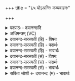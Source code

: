+++
title = "६५ योऽअग्निः कव्यवाहनः"

+++
<details><summary>पदपाठः - दयानन्दादि</summary>

यः। अ॒ग्निः। क॒व्य॒वाह॑न॒ इति॑ कव्य॒ऽवाह॑नः। पि॒तॄन्। यक्ष॑त्। ऋ॒ता॒वृधः॑। ऋ॒त॒वृध॒ इत्यृ॑त॒ऽवृधः॑। प्र। इत्। ऊँ॒ऽइत्यूँ॑। ह॒व्यानि॑। वो॒च॒ति॒। दे॒वेभ्यः॑। च॒। पि॒तृभ्य॒ इति॑ पि॒तृऽभ्यः॑। आ। ६५।
</details>

<details><summary>अधिमन्त्रम् (VC)</summary>

- अग्निर्देवता
- शङ्ख ऋषिः
- अनुष्टुप्
- गान्धारः
</details>

<details><summary>दयानन्द-सरस्वती (हि) - विषयः</summary>

फिर भी उसी विषय को अगले मन्त्र में कहा है ॥
</details>

<details><summary>दयानन्द-सरस्वती (हि) - पदार्थः</summary>

पदार्थान्वयभाषाः -  (यः) जो (कव्यवाहनः) विद्वानों के श्रेष्ठ कर्मों को प्राप्त करानेहारा (अग्निः) अग्नि के समान विद्याओं में प्रकाशमान विद्वान् (ऋतावृधः) वेदविद्या से वृद्ध (पितॄन्) पितरों का (यक्षत्) सत्कार करे, सो (इत्) ही (उ) अच्छे प्रकार (देवेभ्यः) विद्वानों (च) और (पितृभ्यः) पितरों के लिये (हव्यानि) ग्रहण करने योग्य विद्वानों का (प्रावोचति) अच्छे प्रकार सब ओर से उपदेश करता है ॥६५ ॥
</details>

<details><summary>दयानन्द-सरस्वती (हि) - भावार्थः</summary>

भावार्थभाषाः -  जो पूर्ण ब्रह्मचर्य से पूर्णविद्यावाले होते हैं, वे विद्वानों में विद्वान् और पितरों में पितर गिने जाते हैं ॥६५ ॥
</details>

<details><summary>दयानन्द-सरस्वती (सं) - विषयः</summary>

पुनस्तमेव विषयमाह ॥
</details>

<details><summary>दयानन्द-सरस्वती (सं) - पदार्थः</summary>

पदार्थान्वयभाषाः -  यः कव्यवाहनोऽग्निर्विद्वान् ऋतावृधः पितॄन् यक्षत्, स इदु देवेभ्यः पितृभ्यश्च हव्यानि प्रावोचति ॥६५ ॥
</details>

<details><summary>दयानन्द-सरस्वती (सं) - भावार्थः</summary>

भावार्थभाषाः -  ये ब्रह्मचर्येण पूर्णविद्या भवन्ति, ते विद्वत्सु विद्वांसः पितृषु पितरश्च गण्यन्ते ॥६५ ॥
</details>

<details><summary>सविता जोशी ← दयानन्दः (म) - भावार्थः</summary>

भावार्थभाषाः -  जे पूर्ण ब्रह्मचर्याचे पालन करून संपूर्ण विद्या प्राप्त करतात ते विद्वानांमध्ये विद्वान व पितरांमध्ये पितर समजले जातात.
</details>